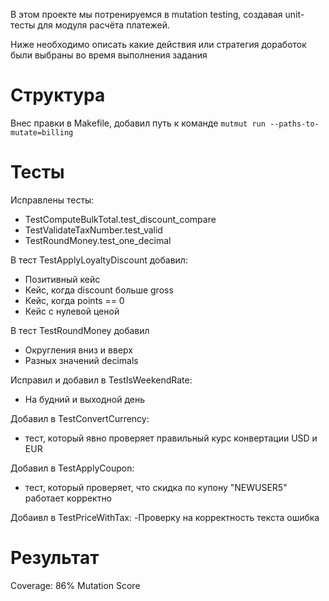 В этом проекте мы потренируемся в mutation testing, создавая unit-тесты
для модуля расчёта платежей.

Ниже необходимо описать какие действия или стратегия доработок были выбраны во время выполнения задания

# Структура
Внес правки в Makefile, добавил путь к команде ```mutmut run --paths-to-mutate=billing```

# Тесты
Исправлены тесты:
- TestComputeBulkTotal.test_discount_compare
- TestValidateTaxNumber.test_valid
- TestRoundMoney.test_one_decimal

В тест TestApplyLoyaltyDiscount добавил:
- Позитивный кейс
- Кейс, когда discount больше gross
- Кейс, когда points == 0
- Кейс с нулевой ценой

В тест TestRoundMoney добавил
- Округления вниз и вверх
- Разных значений decimals

Исправил и добавил в TestIsWeekendRate:
- На будний и выходной день

Добавил в TestConvertCurrency:
- тест, который явно проверяет правильный курс конвертации USD и EUR

Добавил в TestApplyCoupon:
- тест, который проверяет, что скидка по купону "NEWUSER5" работает корректно

Добаивл в TestPriceWithTax:
-Проверку на корректность текста ошибка

# Результат
Coverage: 86%
Mutation Score